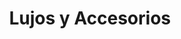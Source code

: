 ---
title: "Lujos y Accesorios"
url: /barrios-unidos/lujos-y-accesorios-calle-63f-2/
shop: Autoteile
---